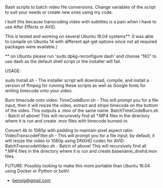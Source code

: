 Bash scripts to batch video file conversions. Change variables of the script to suit your needs or create new ones using my code.

I built this because transcoding video with subtitles is a pain when I have to use After Effects or AVID.

This is tested and working on several Ubuntu 16.04 systems**. (I was able to compile on Ubuntu 14 with different apt-get options since not all required packages were available.)

** on Ubuntu please run 'sudo dpkg-reconfigure dash' and choose "NO" to use dash as the default shell script or the installer will fail.


USAGE:

sudo Install.sh - The installer script will download, compile, and install a version of ffmpeg for running these scripts as well as Google fonts for writing timecode onto your video.

Burn timecode onto video:
TimeCodeBurn.sh - This will prompt you for a file input, then it will resize the video, extract and stripe timecode on the bottom of the video. This outputs a .mov of the same name.
BatchTimeCodeBurn.sh - Batch of above! This will recursively find all *.MP4 files in the directory where it is run and create .mov files with timecode burned-in.

Convert 4k to 1080p with padding to maintain pixel aspect ratio:
VideoTranscodeFilter.sh - This will prompt you for a file input, by default, it will resize the video to 1080p using DNXHD codec for AVID.
BatchTranscodeVideo.sh - Batch of above! This will recursively find all *.MP4 files in the directory where it is run and create basename_dnxhd.mov files.

FUTURE: Possibly looking to make this more portable than Ubuntu 16.04 using Docker or Python or both!

- bensig@gmail.com
